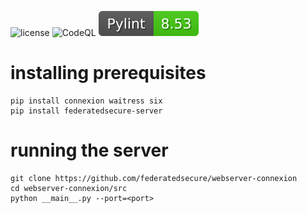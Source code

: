 ![license](https://img.shields.io/github/license/federatedsecure/webserver-connexion)
![CodeQL](https://github.com/federatedsecure/webserver-connexion/workflows/CodeQL/badge.svg)
![Pylint](https://raw.githubusercontent.com/federatedsecure/webserver-connexion/main/.github/badges/pylint.svg)

# installing prerequisites

```
pip install connexion waitress six
pip install federatedsecure-server
```

# running the server

```
git clone https://github.com/federatedsecure/webserver-connexion
cd webserver-connexion/src
python __main__.py --port=<port>
```
